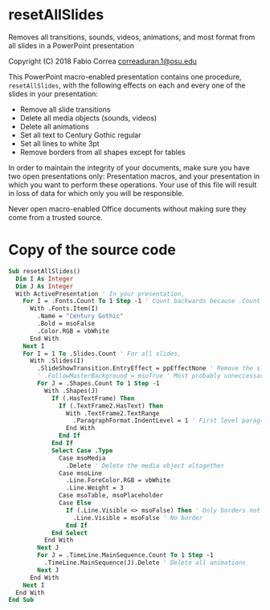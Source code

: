 # resetAllSlides

Removes all transitions, sounds, videos, animations, and most format from all slides in a PowerPoint presentation

Copyright (C) 2018 Fabio Correa correaduran.1@osu.edu

This PowerPoint macro-enabled presentation contains one procedure, `resetAllSlides`, with the following effects on each and every one of the slides in your presentation:

* Remove all slide transitions
* Delete all media objects (sounds, videos)
* Delete all animations
* Set all text to Century Gothic regular
* Set all lines to white 3pt
* Remove borders from all shapes except for tables

In order to maintain the integrity of your documents, make sure you have two open presentations only: Presentation macros, and your presentation in which you want to perform these operations. Your use of this file will result in loss of data for which only you will be responsible.

Never open macro-enabled Office documents without making sure they come from a trusted source.

# Copy of the source code

```vb
Sub resetAllSlides()
  Dim I As Integer
  Dim J As Integer
  With ActivePresentation ' In your presentation,
    For I = .Fonts.Count To 1 Step -1 ' Count backwards because .Count changes
      With .Fonts.Item(I)
        .Name = "Century Gothic"
        .Bold = msoFalse
        .Color.RGB = vbWhite
      End With
    Next I
    For I = 1 To .Slides.Count ' For all slides,
      With .Slides(I)
        .SlideShowTransition.EntryEffect = ppEffectNone ' Remove the slide transition
        ' .FollowMasterBackground = msoTrue ' Most probably unneccessary.
        For J = .Shapes.Count To 1 Step -1
          With .Shapes(J)
            If (.HasTextFrame) Then
              If (.TextFrame2.HasText) Then
                With .TextFrame2.TextRange
                  .ParagraphFormat.IndentLevel = 1 ' First level paragraphs with no indentation
                End With
              End If
            End If
            Select Case .Type
              Case msoMedia
                .Delete ' Delete the media object altogether
              Case msoLine
                .Line.ForeColor.RGB = vbWhite
                .Line.Weight = 3
              Case msoTable, msoPlaceholder
              Case Else
                If (.Line.Visible <> msoFalse) Then ' Only borders not previously marked as invisible
                  .Line.Visible = msoFalse ' No border
                End If
            End Select
          End With
        Next J
        For J = .TimeLine.MainSequence.Count To 1 Step -1
          .TimeLine.MainSequence(J).Delete ' Delete all animations
        Next J
      End With
    Next I
  End With
End Sub
```
